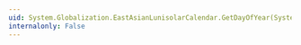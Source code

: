 ```yaml
---
uid: System.Globalization.EastAsianLunisolarCalendar.GetDayOfYear(System.DateTime)
internalonly: False
---
```

